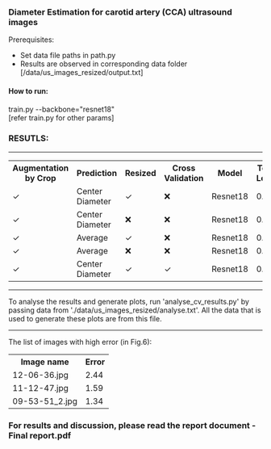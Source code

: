 <h3> Diameter Estimation for carotid artery (CCA) ultrasound images </h3>

Prerequisites: <br/>
<ul>
  <li> Set data file paths in path.py</li>
  <li> Results are observed in corresponding data folder [/data/us_images_resized/output.txt]
</ul>

<h4>
How to run:
</h4>
  train.py --backbone="resnet18" <br/>
  [refer train.py for other params]
  

<h3>
RESUTLS:
</h3>

<hr/>
<table>
<tr>
<th>Augmentation by Crop</th>
<th>Prediction</th>
<th>Resized</th>
<th>Cross Validation</th>
<th>Model</th>
<th>Test Loss</th>
</tr>

<tr>
  <td><span>&#10003;</span></td>
  <td><span>Center Diameter</span></td>
  <td><span>&#10003;</span></td>
  <td><span>&#10060;</span></td>
  <td>Resnet18</td>
  <td>0.13</td>
  <td>
</tr>

<tr>
  <td><span>&#10003;</span></td>
  <td><span>Center Diameter</span></td>
  <td><span>&#10060;</span></td>
  <td><span>&#10060;</span></td>
  <td>Resnet18</td>
  <td>0.34</td>
  <td>
</tr>

<tr>
  <td><span>&#10003;</span></td>
  <td><span>Average</span></td>
  <td><span>&#10003;</span></td>
  <td><span>&#10060;</span></td>
  <td>Resnet18</td>
  <td>0.25</td>
  <td>
</tr>

<tr>
  <td><span>&#10003;</span></td>
  <td><span>Average</span></td>
  <td><span>&#10060;</span></td>
  <td><span>&#10060;</span></td>
  <td>Resnet18</td>
  <td>0.24</td>
  <td>
</tr>

<tr>
  <td><span>&#10003;</span></td>
  <td><span>Center Diameter</span></td>
  <td><span>&#10003;</span></td>
  <td><span>&#10003;</span></td>
  <td>Resnet18</td>
  <td>0.11</td>
</tr>

</table>

<hr />

<p>
To analyse the results and generate plots, run 'analyse_cv_results.py' by passing data from './data/us_images_resized/analyse.txt'.
All the data that is used to generate these plots are from this file.
</p>

<hr />
<p>
The list of images with high error (in Fig.6): 
<table>
<tr>
<th>Image name</th>
<th>Error </th>
</tr>
<tr>
<td>12-06-36.jpg</td>
<td>2.44</td>
</tr>
<tr>
<td>11-12-47.jpg</td>
<td>1.59</td>
</tr>
<tr>
<td>09-53-51_2.jpg</td>
<td>1.34</td>
</tr>
</table>
</p>

<h3> For results and discussion, please read the report document - Final report.pdf</h3>
